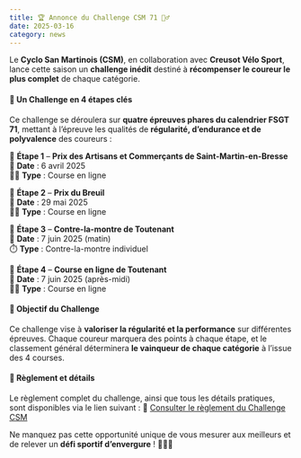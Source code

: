 ```yaml
---
title: 🏆 Annonce du Challenge CSM 71 🚴‍♂️
date: 2025-03-16
category: news
---
```


Le **Cyclo San Martinois (CSM)**, en collaboration avec **Creusot Vélo Sport**, lance cette saison un **challenge inédit** destiné à **récompenser le coureur le plus complet** de chaque catégorie.

#### 📅 Un Challenge en 4 étapes clés

Ce challenge se déroulera sur **quatre épreuves phares du calendrier FSGT 71**, mettant à l’épreuve les qualités de **régularité, d’endurance et de polyvalence** des coureurs :

🚩 **Étape 1** – **Prix des Artisans et Commerçants de Saint-Martin-en-Bresse** <br/>
📅 **Date** : 6 avril 2025 <br/>
🚴🏻 **Type** : Course en ligne

🚩 **Étape 2** – **Prix du Breuil** <br/>
📅 **Date** : 29 mai 2025 <br/>
🚴🏻 **Type** : Course en ligne

🚩 **Étape 3** – **Contre-la-montre de Toutenant** <br/>
📅 **Date** : 7 juin 2025 (matin) <br/>
⏱️ **Type** : Contre-la-montre individuel

🚩 **Étape 4** – **Course en ligne de Toutenant** <br/>
📅 **Date** : 7 juin 2025 (après-midi) <br/>
🚴🏻 **Type** : Course en ligne

#### 🎯 Objectif du Challenge

Ce challenge vise à **valoriser la régularité et la performance** sur différentes épreuves. Chaque coureur marquera des points à chaque étape, et le classement général déterminera **le vainqueur de chaque catégorie** à l’issue des 4 courses.

#### 📜 Règlement et détails

Le règlement complet du challenge, ainsi que tous les détails pratiques, sont disponibles via le lien suivant :
🔗 [Consulter le règlement du Challenge CSM](https://drive.google.com/file/d/1FfhhGUzxI9O1m57yEYQ5uxUzeO0NPV6G/view?usp=drive_link)

Ne manquez pas cette opportunité unique de vous mesurer aux meilleurs et de relever un **défi sportif d’envergure** ! 💪🚴‍♀️
